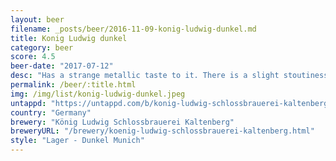 ```yaml
---
layout: beer
filename: _posts/beer/2016-11-09-konig-ludwig-dunkel.md
title: Konig Ludwig dunkel
category: beer
score: 4.5
beer-date: "2017-07-12"
desc: "Has a strange metallic taste to it. There is a slight stoutiness but it's hard to pick"
permalink: /beer/:title.html
img: /img/list/konig-ludwig-dunkel.jpeg
untappd: "https://untappd.com/b/konig-ludwig-schlossbrauerei-kaltenberg-konig-ludwig-dunkel/57196"
country: "Germany"
brewery: "König Ludwig Schlossbrauerei Kaltenberg"
breweryURL: "/brewery/koenig-ludwig-schlossbrauerei-kaltenberg.html"
style: "Lager - Dunkel Munich"
---
```

